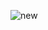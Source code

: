 ![new](https://github.com/xinshengwang/Markdown_images/blob/master/Kaldi/familar_kaldi/directorystructure.png)
